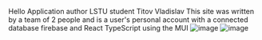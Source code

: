 Hello
Application author LSTU student Titov Vladislav
This site was written by a team of 2 people and is a user's personal account with a connected database firebase and React TypeScript using the MUI
![image](https://user-images.githubusercontent.com/100470279/163875341-bcd2d62d-a875-4ca1-bf04-3b8a0eb72c53.png)
![image](https://user-images.githubusercontent.com/100470279/163875429-31827bb3-1e6c-4d75-8c9a-241df947d442.png)
